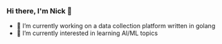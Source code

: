 ### Hi there, I'm Nick 👋

- 🔭 I’m currently working on a data collection platform written in golang
- 🌱 I’m currently interested in learning AI/ML topics

